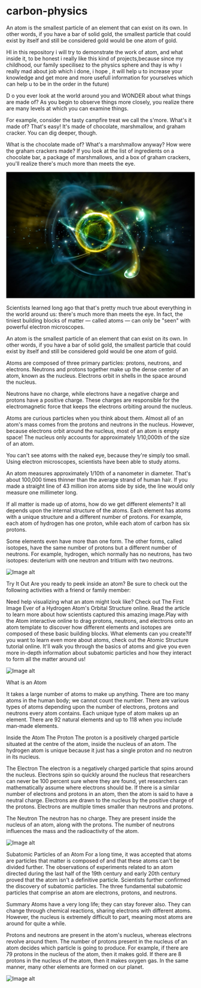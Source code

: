 # carbon-physics
An atom is the smallest particle of an element that can exist on its own. In other words, if you have a bar of solid gold, the smallest particle that could exist by itself and still be considered gold would be one atom of gold.

HI in this repository i will try to demonstrate the work of atom, and what inside it, to be honest i really like this kind of projects,because since my childhood,
our family specilisez to the physics sphere and thay is why i really mad about job which i done, i hope , it will help u to increase your knowledge and get more and more
usefull information for yourselves which can help u to be in the order in the future)

D
o you ever look at the world around you and WONDER about what things are made of? As you begin to observe things more closely, you realize there are many levels at which you can examine things.

For example, consider the tasty campfire treat we call the s'more. What's it made of? That's easy! It's made of chocolate, marshmallow, and graham cracker. You can dig deeper, though.

What is the chocolate made of? What's a marshmallow anyway? How were the graham crackers made? If you look at the list of ingredients on a chocolate bar, a package of marshmallows, and a box of graham crackers, you'll realize there's much more than meets the eye.

![Image alt](https://github.com/AndyMagwayer/carbon-physics/blob/main/atom-2.jpg)

Scientists learned long ago that that's pretty much true about everything in the world around us: there's much more than meets the eye. In fact, the tiniest building blocks of matter — called atoms — can only be "seen" with powerful electron microscopes.

An atom is the smallest particle of an element that can exist on its own. In other words, if you have a bar of solid gold, the smallest particle that could exist by itself and still be considered gold would be one atom of gold.

Atoms are composed of three primary particles: protons, neutrons, and electrons. Neutrons and protons together make up the dense center of an atom, known as the nucleus. Electrons orbit in shells in the space around the nucleus.

Neutrons have no charge, while electrons have a negative charge and protons have a positive charge. These charges are responsible for the electromagnetic force that keeps the electrons orbiting around the nucleus.

Atoms are curious particles when you think about them. Almost all of an atom's mass comes from the protons and neutrons in the nucleus. However, because electrons orbit around the nucleus, most of an atom is empty space! The nucleus only accounts for approximately 1/10,000th of the size of an atom.

You can't see atoms with the naked eye, because they're simply too small. Using electron microscopes, scientists have been able to study atoms.

An atom measures approximately 1/10th of a nanometer in diameter. That's about 100,000 times thinner than the average strand of human hair. If you made a straight line of 43 million iron atoms side by side, the line would only measure one millimeter long.

If all matter is made up of atoms, how do we get different elements? It all depends upon the internal structure of the atoms. Each element has atoms with a unique structure and a different number of protons. For example, each atom of hydrogen has one proton, while each atom of carbon has six protons.

Some elements even have more than one form. The other forms, called isotopes, have the same number of protons but a different number of neutrons. For example, hydrogen, which normally has no neutrons, has two isotopes: deuterium with one neutron and tritium with two neutrons.



![Image alt](https://github.com/{username}/{repository}/raw/{branch}/{path}/image.png)


Try It Out
Are you ready to peek inside an atom? Be sure to check out the following activities with a friend or family member:

Need help visualizing what an atom might look like? Check out The First Image Ever of a Hydrogen Atom's Orbital Structure online. Read the article to learn more about how scientists captured this amazing image.Play with the Atom interactive online to drag protons, neutrons, and electrons onto an atom template to discover how different elements and isotopes are composed of these basic building blocks. What elements can you create?If you want to learn even more about atoms, check out the Atomic Structure tutorial online. It'll walk you through the basics of atoms and give you even more in-depth information about subatomic particles and how they interact to form all the matter around us!

![Image alt](https://github.com/{username}/{repository}/raw/{branch}/{path}/image.png)

What is an Atom 


It takes a large number of atoms to make up anything. There are too many atoms in the human body; we cannot count the number. There are various types of atoms depending upon the number of electrons, protons and neutrons every atom contains. Each unique type of atom makes up an element. There are 92 natural elements and up to 118 when you include man-made elements.


Inside the Atom
The Proton
The proton is a positively charged particle situated at the centre of the atom, inside the nucleus of an atom. The hydrogen atom is unique because it just has a single proton and no neutron in its nucleus.


The Electron
The electron is a negatively charged particle that spins around the nucleus. Electrons spin so quickly around the nucleus that researchers can never be 100 percent sure where they are found, yet researchers can mathematically assume where electrons should be. If there is a similar number of electrons and protons in an atom, then the atom is said to have a neutral charge. Electrons are drawn to the nucleus by the positive charge of the protons. Electrons are multiple times smaller than neutrons and protons. 


The Neutron
The neutron has no charge. They are present inside the nucleus of an atom, along with the protons. The number of neutrons influences the mass and the radioactivity of the atom.


![Image alt](https://github.com/{username}/{repository}/raw/{branch}/{path}/image.png)


Subatomic Particles of an Atom
For a long time, it was accepted that atoms are particles that matter is composed of and that these atoms can't be divided further. The observations of experiments related to an atom directed during the last half of the 19th century and early 20th century proved that the atom isn't a definitive particle. Scientists further confirmed the discovery of subatomic particles. The three fundamental subatomic particles that comprise an atom are electrons, protons, and neutrons.


Summary
Atoms have a very long life; they can stay forever also. They can change through chemical reactions, sharing electrons with different atoms. However, the nucleus is extremely difficult to part, meaning most atoms are around for quite a while.


Protons and neutrons are present in the atom's nucleus, whereas electrons revolve around them. The number of protons present in the nucleus of an atom decides which particle is going to produce. For example, if there are 79 protons in the nucleus of the atom, then it makes gold. If there are 8 protons in the nucleus of the atom, then it makes oxygen gas. In the same manner, many other elements are formed on our planet.


![Image alt](https://github.com/{username}/{repository}/raw/{branch}/{path}/image.png)
